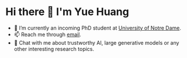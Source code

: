 # Hi there 👋 I'm Yue Huang

<!--
**HowieHwong/HowieHwong** is a ✨ _special_ ✨ repository because its `README.md` (this file) appears on your GitHub profile.

Here are some ideas to get you started:

- 🔭 I’m currently working on ...
- 🌱 I’m currently learning ...
- 👯 I’m looking to collaborate on ...
- 🤔 I’m looking for help with ...
- 💬 Ask me about ...
- 📫 How to reach me: ...
- 😄 Pronouns: ...
- ⚡ Fun fact: ...
-->

- 🔭 I’m currently an incoming PhD student at [University of Notre Dame](https://www.nd.edu/).
- 📫 Reach me through [email](https://mail.google.com/mail/u/0/?fs=1&tf=cm&source=mailto&to=howiehwong@gmail.com).
- 💬 Chat with me about trustworthy AI, large generative models or any other interesting research topics.
